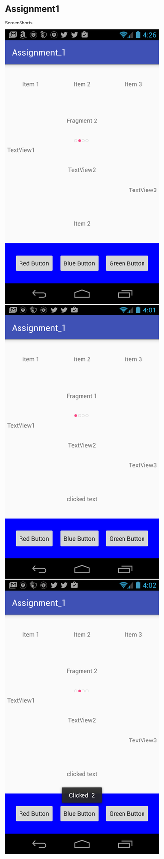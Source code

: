 # Assignment1
ScreenShorts

![myimage-alt-tag](https://github.com/guptarahul747/Assignment1/blob/master/screenshorts/screen1.png?raw=true)
![myimage-alt-tag](https://github.com/guptarahul747/Assignment1/blob/master/screenshorts/screen2.png?raw=true)
![myimage-alt-tag](https://github.com/guptarahul747/Assignment1/blob/master/screenshorts/screen3.png?raw=true)

